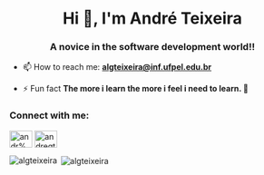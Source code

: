 <h1 align="center">Hi 👋, I'm André Teixeira</h1>
<h3 align="center">A novice in the software development world!!</h3>

- 📫 How to reach me: **algteixeira@inf.ufpel.edu.br**

- ⚡ Fun fact **The more i learn the more i feel i need to learn. :rofl:**

<h3 align="left">Connect with me:</h3>
<p align="left">
<a href="https://www.linkedin.com/in/andr%C3%A9-teixeira-7bb806185/" target="blank"><img align="center" src="https://cdn.jsdelivr.net/npm/simple-icons@3.0.1/icons/linkedin.svg" alt="andr%C3%A9-teixeira-7bb806185" height="30" width="40" /></a>
<a href="https://instagram.com/andregteix" target="blank"><img align="center" src="https://cdn.jsdelivr.net/npm/simple-icons@3.0.1/icons/instagram.svg" alt="andregteix" height="30" width="40" /></a>
</p>

<!--<h3 align="left">Languages and Tools:</h3>
<p align="left"> <a href="https://www.cprogramming.com/" target="_blank"> <img src="https://devicons.github.io/devicon/devicon.git/icons/c/c-original.svg" alt="c" width="40" height="40"/> </a> <a href="https://www.w3schools.com/cpp/" target="_blank"> <img src="https://devicons.github.io/devicon/devicon.git/icons/cplusplus/cplusplus-original.svg" alt="cplusplus" width="40" height="40"/> </a> <a href="https://www.w3schools.com/css/" target="_blank"> <img src="https://devicons.github.io/devicon/devicon.git/icons/css3/css3-original-wordmark.svg" alt="css3" width="40" height="40"/> </a> <a href="https://www.figma.com/" target="_blank"> <img src="https://www.vectorlogo.zone/logos/figma/figma-icon.svg" alt="figma" width="40" height="40"/> </a> <a href="https://flutter.dev" target="_blank"> <img src="https://www.vectorlogo.zone/logos/flutterio/flutterio-icon.svg" alt="flutter" width="40" height="40"/> </a> <a href="https://git-scm.com/" target="_blank"> <img src="https://www.vectorlogo.zone/logos/git-scm/git-scm-icon.svg" alt="git" width="40" height="40"/> </a> <a href="https://www.w3.org/html/" target="_blank"> <img src="https://devicons.github.io/devicon/devicon.git/icons/html5/html5-original-wordmark.svg" alt="html5" width="40" height="40"/> </a> <a href="https://www.linux.org/" target="_blank"> <img src="https://devicons.github.io/devicon/devicon.git/icons/linux/linux-original.svg" alt="linux" width="40" height="40"/> </a> <a href="https://www.photoshop.com/en" target="_blank"> <img src="https://devicons.github.io/devicon/devicon.git/icons/photoshop/photoshop-plain.svg" alt="photoshop" width="40" height="40"/> </a> <a href="https://www.python.org" target="_blank"> <img src="https://devicons.github.io/devicon/devicon.git/icons/python/python-original.svg" alt="python" width="40" height="40"/> </a> </p>
-->
<p><img align="left" src="https://github-readme-stats.vercel.app/api/top-langs?username=algteixeira&show_icons=true&locale=en&layout=compact" alt="algteixeira" /></p>

<p>&nbsp;<img align="center" src="https://github-readme-stats.vercel.app/api?username=algteixeira&show_icons=true&locale=en" alt="algteixeira" /></p>




